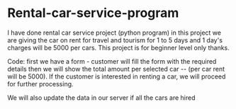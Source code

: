 # Rental-car-service-program
I have done rental car service project (python program) in this project we are giving the car on rent for travel and tourism for 1 to 5 days and 1 day's charges will be 5000 per cars. This project is for beginner level only thanks.

Code:
first we have a form - customer will fill the form with the required details then we will show the total amount per selected car -- (per car rent will be 5000).
If the customer is interested in renting a car, we will proceed for further processing.

We will also update the data in our server if all the cars are hired
